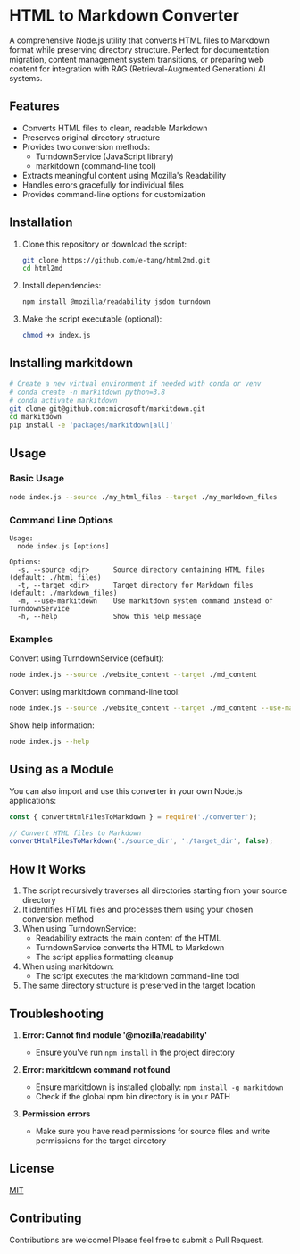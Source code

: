 # HTML to Markdown Converter

A comprehensive Node.js utility that converts HTML files to Markdown format while preserving directory structure. Perfect for documentation migration, content management system transitions, or preparing web content for integration with RAG (Retrieval-Augmented Generation) AI systems.

## Features

- Converts HTML files to clean, readable Markdown
- Preserves original directory structure
- Provides two conversion methods:
  - TurndownService (JavaScript library)
  - markitdown (command-line tool)
- Extracts meaningful content using Mozilla's Readability
- Handles errors gracefully for individual files
- Provides command-line options for customization

## Installation

1. Clone this repository or download the script:
   ```bash
   git clone https://github.com/e-tang/html2md.git
   cd html2md
   ```

2. Install dependencies:
   ```bash
   npm install @mozilla/readability jsdom turndown
   ```

3. Make the script executable (optional):
   ```bash
   chmod +x index.js
   ```

## Installing markitdown
```bash
# Create a new virtual environment if needed with conda or venv
# conda create -n markitdown python=3.8
# conda activate markitdown
git clone git@github.com:microsoft/markitdown.git
cd markitdown
pip install -e 'packages/markitdown[all]'
```

## Usage

### Basic Usage

```bash
node index.js --source ./my_html_files --target ./my_markdown_files
```

### Command Line Options

```
Usage:
  node index.js [options]

Options:
  -s, --source <dir>      Source directory containing HTML files (default: ./html_files)
  -t, --target <dir>      Target directory for Markdown files (default: ./markdown_files)
  -m, --use-markitdown    Use markitdown system command instead of TurndownService
  -h, --help              Show this help message
```

### Examples

Convert using TurndownService (default):
```bash
node index.js --source ./website_content --target ./md_content
```

Convert using markitdown command-line tool:
```bash
node index.js --source ./website_content --target ./md_content --use-markitdown
```

Show help information:
```bash
node index.js --help
```

## Using as a Module

You can also import and use this converter in your own Node.js applications:

```javascript
const { convertHtmlFilesToMarkdown } = require('./converter');

// Convert HTML files to Markdown
convertHtmlFilesToMarkdown('./source_dir', './target_dir', false);
```

## How It Works

1. The script recursively traverses all directories starting from your source directory
2. It identifies HTML files and processes them using your chosen conversion method
3. When using TurndownService:
   - Readability extracts the main content of the HTML
   - TurndownService converts the HTML to Markdown
   - The script applies formatting cleanup
4. When using markitdown:
   - The script executes the markitdown command-line tool
5. The same directory structure is preserved in the target location

## Troubleshooting

1. **Error: Cannot find module '@mozilla/readability'**
   - Ensure you've run `npm install` in the project directory

2. **Error: markitdown command not found**
   - Ensure markitdown is installed globally: `npm install -g markitdown`
   - Check if the global npm bin directory is in your PATH

3. **Permission errors**
   - Make sure you have read permissions for source files and write permissions for the target directory

## License

[MIT](LICENSE)

## Contributing

Contributions are welcome! Please feel free to submit a Pull Request.